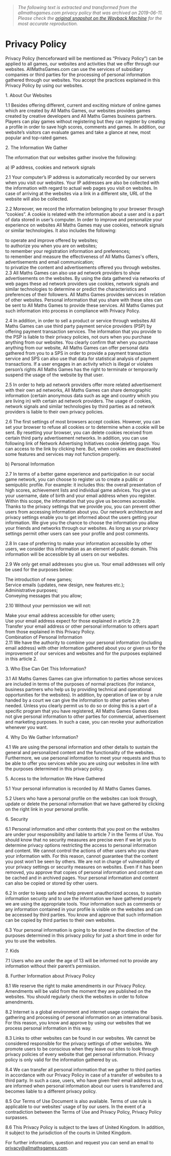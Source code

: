> *The following text is extracted and transformed from the allmathsgames.com privacy policy that was archived on 2019-06-11. Please check the [original snapshot on the Wayback Machine](https://web.archive.org/web/20190611095617id_/http%3A//www.allmathsgames.com/privacy-policy) for the most accurate reproduction.*

# Privacy Policy

Privacy Policy (henceforward will be mentioned as “Privacy Policy”) can be applied to all games, our websites and activities that we offer through our websites. AllMathsGames.com can use the services of subsidiary companies or third parties for the processing of personal information gathered through our websites. You accept the practices explained in this Privacy Policy by using our websites.

1\. About Our Websites

1.1 Besides offering different, current and exciting mixture of online games which are created by All Maths Games, our websites provides games created by creative developers and All Maths Games business partners. Players can play games without registering but they can register by creating a profile in order to save high scores, comments and games. In addition, our website’s visitors can evaluate games and take a glance at new, most popular and top-rated games.

2\. The Information We Gather

The ınformation that our websites gather involve the following:

a) IP address, cookies and network signals

2.1 Your computer’s IP address is automatically recorded by our servers when you visit our websites. Your IP addresses are also be collected with the information with regard to actual web pages you visit on websites. In case of arriving at the websites via a link in a different site, URL of the website will also be collected.

2.2 Moreover, we record the information belonging to your browser through “cookies”. A cookie is related with the information about a user and is a part of data stored in user’s computer. In order to improve and personalize your experience on websites All Maths Games may use cookies, network signals or similar technologies. It also includes the following:

to operate and improve offered by websites;  
to authorize you when you are on websites;  
to remember your registration information and preferences;  
to remember and measure the effectiveness of All Maths Games's offers, advertisements and email communication;  
to privatize the content and advertisements offered you through websites.  
2.3 All Maths Games can also use ad network providers to show advertisements on the websites. By using the data gathered via networks of web pages these ad network providers use cookies, network signals and similar technologies to determine or predict the characteristics and preferences of their followers. All Maths Games provides services in relation of other websites. Personal information that you share with these sites can be sent to All Maths Games to provide these services. All Maths Games put such information into process in compliance with Privacy Policy.

2.4 In addition, in order to sell a product or service through websites All Maths Games can use third party payment service providers (PSP) by offering payment transaction services. The information that you provide to the PSP is liable to their privacy policies, not ours when you purchase anything from our websites. You clearly confirm that when you purchase anything from our website, All Maths Games can offer personal data gathered from you to a SPS in order to provide a payment transaction service and SPS can also use that data for statistical analysis of payment transactions. If a user engages in an activity which is illegal or violates person’s rights All Maths Games has the right to terminate or temporarily suspend the usage of the website by that user.

2.5 In order to help ad network providers offer more related advertisement with their own ad networks, All Maths Games can share demographic information (certain anonymous data such as age and country which you are living in) with certain ad network providers. The usage of cookies, network signals and similar technologies by third parties as ad network providers is liable to their own privacy policies.

2.6 The first settings of most browsers accept cookies. However, you can set your browser to refuse all cookies or to determine when a cookie will be sent. By resetting your browser, you can delete cookies received from certain third party advertisement networks. In addition, you can use following link of Network Advertising Initiatives cookie deleting page. You can access to the link by clicking here. But, when cookies are deactivated some features and services may not function properly.

b) Personal Information

2.7 In terms of a better game experience and participation in our social game network, you can choose to register us to create a public or semipublic profile. For example: it includes this: the overall presentation of high scores, achievement lists and individual game advices. You give us your username, date of birth and your email address when you register. Within this scope, the information that you give us becomes accessible. Thanks to the privacy settings that we provide you, you can prevent other users from accessing information about you. Our network architecture and privacy settings enable you to get informed about the users getting your information. We give you the chance to choose the information you allow your friends and networks through our websites. As long as your privacy settings permit other users can see your profile and post comments.

2.8 In case of preferring to make your information accessible by other users, we consider this information as an element of public domain. This information will be accessible by all users on our websites.

2.9 We only get email addresses you give us. Your email addresses will only be used for the purposes below:

The introduction of new games;  
Service emails (updates, new design, new features etc.);  
Administrative purposes;  
Conveying messages that you allow;

  
2.10 Without your permission we will not:

Make your email address accessible for other users;  
Use your email address expect for those explained in article 2.9;  
Transfer your email address or other personal information to others apart from those explained in this Privacy Policy.  
Combination of Personal Information  
2.11 We have the authority to combine your personal information (including email address) with other information gathered about you or given us for the improvement of our services and websites and for the purposes explained in this article 2.

3\. Who Else Can Get This Information?

3.1 All Maths Games Games can give information to parties whose services are included in terms of the purposes of normal practices (for instance, business partners who help us by providing technical and operational opportunities for the websites). In addition, by operation of law or by a rule handed by a court we can give the information to other parties when needed. Unless you clearly permit us to do so or doing this is a part of a specific program that you have registered, All Maths Games Games does not give personal information to other parties for commercial, advertisement and marketing purposes. In such a case, you can revoke your authorization whenever you want.

4\. Why Do We Gather Information?

4.1 We are using the personal information and other details to sustain the general and personalized content and the functionality of the websites. Furthermore, we use personal information to meet your requests and thus to be able to offer you services while you are using our websites in line with the purposes determined in this privacy policy.

5\. Access to the Information We Have Gathered

5.1 Your personal information is recorded by All Maths Games Games.

5.2 Users who have a personal profile on the websites can look through, update or delete the personal information that we have gathered by clicking on the right link in your personal profile.

6\. Security

6.1 Personal information and other contents that you post on the websites are under your responsibility and liable to article 7 in the Terms of Use. You should know that no security measures are precise even if we let you to determine privacy options restricting the access to personal information and content. We cannot control the actions of other users who you share your information with. For this reason, cannot guarantee that the content you post won’t be seen by others. We are not in charge of vulnerability of your privacy settings or security measures on websites. Even if it has been removed, you approve that copies of personal information and content can be cached and in archived pages. Your personal information and content can also be copied or stored by other users.

6.2 In order to keep safe and help prevent unauthorized access, to sustain information security and to use the information we have gathered properly we are using the appropriate tools. Your information such as comments or any information contained in your profile is visible on the websites and can be accessed by third parties. You know and approve that such information can be copied by third parties to their own websites.

6.3 Your personal information is going to be stored in the direction of the purposes determined in this privacy policy for just a short time in order for you to use the websites.

7\. Kids

7.1 Users who are under the age of 13 will be informed not to provide any information without their parent’s permission.

8\. Further Information about Privacy Policy

8.1 We reserve the right to make amendments in our Privacy Policy. Amendments will be valid from the moment they are published on the websites. You should regularly check the websites in order to follow amendments.

8.2 Internet is a global environment and internet usage contains the gathering and processing of personal information on an international basis. For this reason, you know and approve by using our websites that we process personal information in this way.

8.3 Links to other websites can be found in our websites. We cannot be considered responsible for the privacy settings of other websites. We promote users to be conscious when they leave our sites to look through privacy policies of every website that get personal information. Privacy policy is only valid for the information gathered by us.

8.4 We can transfer all personal information that we gather to third parties in accordance with our Privacy Policy in case of a transfer of websites to a third party. In such a case, users, who have given their email address to us, are informed when personal information about our users is transferred and becomes liable to a different privacy policy.

8.5 Our Terms of Use Document is also available. Terms of use rule is applicable to our websites’ usage of by our users. In the event of a contradiction between the Terms of Use and Privacy Policy, Privacy Policy surpasses.

8.6 This Privacy Policy is subject to the laws of United Kingdom. In addition, it subject to the jurisdiction of the courts in United Kingdom.

For further information, question and request you can send an email to privacy@allmathsgames.com.
